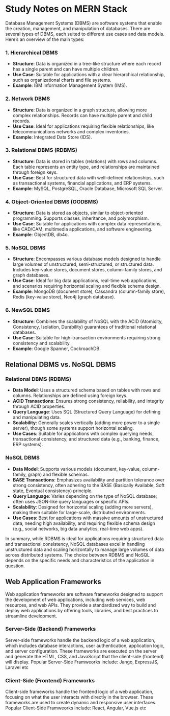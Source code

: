 # Study Notes on MERN Stack
Database Management Systems (DBMS) are software systems that enable the creation, management, and manipulation of databases. There are several types of DBMS, each suited to different use cases and data models. Here’s an overview of the main types:

### 1. Hierarchical DBMS
- **Structure**: Data is organized in a tree-like structure where each record has a single parent and can have multiple children.
- **Use Case**: Suitable for applications with a clear hierarchical relationship, such as organizational charts and file systems.
- **Example**: IBM Information Management System (IMS).

### 2. Network DBMS
- **Structure**: Data is organized in a graph structure, allowing more complex relationships. Records can have multiple parent and child records.
- **Use Case**: Ideal for applications requiring flexible relationships, like telecommunications networks and complex inventories.
- **Example**: Integrated Data Store (IDS).

### 3. Relational DBMS (RDBMS)
- **Structure**: Data is stored in tables (relations) with rows and columns. Each table represents an entity type, and relationships are maintained through foreign keys.
- **Use Case**: Best for structured data with well-defined relationships, such as transactional systems, financial applications, and ERP systems.
- **Example**: MySQL, PostgreSQL, Oracle Database, Microsoft SQL Server.

### 4. Object-Oriented DBMS (OODBMS)
- **Structure**: Data is stored as objects, similar to object-oriented programming. Supports classes, inheritance, and polymorphism.
- **Use Case**: Suitable for applications with complex data representations, like CAD/CAM, multimedia applications, and software engineering.
- **Example**: ObjectDB, db4o.

### 5. NoSQL DBMS
- **Structure**: Encompasses various database models designed to handle large volumes of unstructured, semi-structured, or structured data. Includes key-value stores, document stores, column-family stores, and graph databases.
- **Use Case**: Ideal for big data applications, real-time web applications, and scenarios requiring horizontal scaling and flexible schema design.
- **Example**: MongoDB (document store), Cassandra (column-family store), Redis (key-value store), Neo4j (graph database).

### 6. NewSQL DBMS
- **Structure**: Combines the scalability of NoSQL with the ACID (Atomicity, Consistency, Isolation, Durability) guarantees of traditional relational databases.
- **Use Case**: Suitable for high-transaction environments requiring strong consistency and scalability.
- **Example**: Google Spanner, CockroachDB.

## Relational DBMS vs. NoSQL DBMS

### Relational DBMS (RDBMS)
- **Data Model**: Uses a structured schema based on tables with rows and columns. Relationships are defined using foreign keys.
- **ACID Transactions**: Ensures strong consistency, reliability, and integrity through ACID properties.
- **Query Language**: Uses SQL (Structured Query Language) for defining and manipulating data.
- **Scalability**: Generally scales vertically (adding more power to a single server), though some systems support horizontal scaling.
- **Use Cases**: Suitable for applications with complex querying needs, transactional consistency, and structured data (e.g., banking, finance, ERP systems).

### NoSQL DBMS
- **Data Model**: Supports various models (document, key-value, column-family, graph) and flexible schemas.
- **BASE Transactions**: Emphasizes availability and partition tolerance over strong consistency, often adhering to the BASE (Basically Available, Soft state, Eventual consistency) principle.
- **Query Language**: Varies depending on the type of NoSQL database; often uses JSON-like query languages or specific APIs.
- **Scalability**: Designed for horizontal scaling (adding more servers), making them suitable for large-scale, distributed environments.
- **Use Cases**: Best for applications with massive amounts of unstructured data, needing high availability, and requiring flexible schema design (e.g., social networks, big data analytics, real-time web apps).

In summary, while RDBMS is ideal for applications requiring structured data and transactional consistency, NoSQL databases excel in handling unstructured data and scaling horizontally to manage large volumes of data across distributed systems. The choice between RDBMS and NoSQL depends on the specific needs and characteristics of the application in question.

## Web Application Frameworks
Web application frameworks are software frameworks designed to support the development of web applications, including web services, web resources, and web APIs. They provide a standardized way to build and deploy web applications by offering tools, libraries, and best practices to streamline development.

### Server-Side (Backend) Frameworks
Server-side frameworks handle the backend logic of a web application, which includes database interactions, user authentication, application logic, and server configuration. These frameworks are executed on the server and generate the HTML, CSS, and JavaScript that the client-side (frontend) will display. Popular Server-Side Framweorks include: Jango, ExpressJS, Laravel etc

### Client-Side (Frontend) Frameworks
Client-side frameworks handle the frontend logic of a web application, focusing on what the user interacts with directly in the browser. These frameworks are used to create dynamic and responsive user interfaces. Popular Client-Side Framweorks include: React, Angular, Vue.js etc
